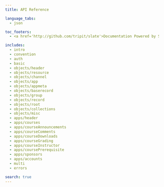```yaml
---
title: API Reference

language_tabs:
  - json

toc_footers:
  - <a href='http://github.com/tripit/slate'>Documentation Powered by Slate</a>

includes:
  - intro
  - convention
  - auth
  - basic
  - objects/header
  - objects/resource
  - objects/channel
  - objects/app
  - objects/appmeta
  - objects/baserecord
  - objects/group
  - objects/record
  - objects/root
  - objects/collections
  - objects/misc
  - apps/header
  - apps/courses
  - apps/courseAnnouncements
  - apps/courseComments
  - apps/courseDownloads
  - apps/courseGrading
  - apps/courseInstructor
  - apps/coursePrerequisite
  - apps/sponsors
  - apps/accounts
  - multi
  - errors

search: true
---
```

